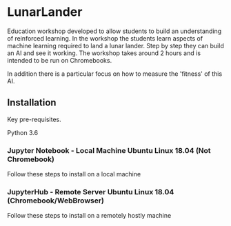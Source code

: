 # LunarLander

Education workshop developed to allow students to build an understanding of reinforced learning. In the workshop the students learn aspects of machine learning required to land a lunar lander. Step by step they can build an AI and see it working. The workshop takes around 2 hours and is intended to be run on Chromebooks. 

In addition there is a particular focus on how to measure the 'fitness' of this AI. 


## Installation

Key pre-requisites.

Python 3.6



### Jupyter Notebook - Local Machine Ubuntu Linux 18.04 (Not Chromebook)
Follow these steps to install on a local machine 

### JupyterHub - Remote Server Ubuntu Linux 18.04 (Chromebook/WebBrowser)
Follow these steps to install on a remotely hostly machine 







